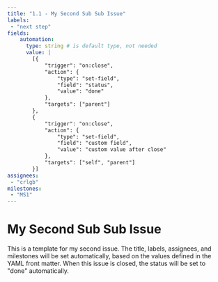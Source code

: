 ```yaml
---
title: "1.1 - My Second Sub Sub Issue"
labels:
 - "next step"
fields:
    automation:
      type: string # is default type, not needed
      value: |
        [{
            "trigger": "on:close",
            "action": {
                "type": "set-field",
                "field": "status",
                "value": "done"
            },
            "targets": ["parent"]
        },
        {
            "trigger": "on:close",
            "action": {
                "type": "set-field",
                "field": "custom field",
                "value": "custom value after close"
            },
            "targets": ["self", "parent"]
        }]
assignees:
 - "crlgb"
milestones:
 - "MS1"
---
```

# My Second Sub Sub Issue

This is a template for my second issue.
The title, labels, assignees, and milestones will be set automatically, based on the values defined in the YAML front matter.
When this issue is closed, the status will be set to "done" automatically.
